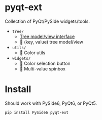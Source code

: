 # pyqt-ext
Collection of PyQt/PySide widgets/tools.

- `tree/`
    - [Tree model/view interface](docs/AbstractTree.md)
    - 🚧 (key, value) tree model/view
- `utils/`
    - 🚧 Color utils
- `widgets/`
    - 🚧 Color selection button
    - 🚧 Multi-value spinbox

# Install
Should work with PySide6, PyQt6, or PyQt5.
```shell
pip install PySide6 pyqt-ext
```
